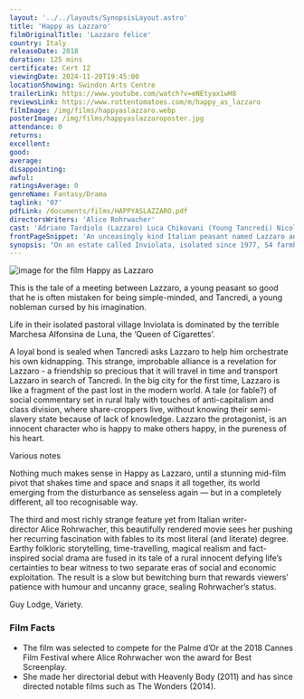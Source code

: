 ```yaml
---
layout: '../../layouts/SynopsisLayout.astro'
title: 'Happy as Lazzaro'
filmOriginalTitle: 'Lazzaro felice'
country: Italy
releaseDate: 2018
duration: 125 mins
certificate: Cert 12
viewingDate: 2024-11-20T19:45:00
locationShowing: Swindon Arts Centre
trailerLink: https://www.youtube.com/watch?v=eNEtyax1wH8
reviewsLink: https://www.rottentomatoes.com/m/happy_as_lazzaro
filmImage: /img/films/happyaslazzaro.webp
posterImage: /img/films/happyaslazzaroposter.jpg
attendance: 0
returns:
excellent:
good:
average:
disappointing:
awful:
ratingsAverage: 0
genreName: Fantasy/Drama
taglink: '07'
pdfLink: /documents/films/HAPPYASLAZZARO.pdf
directorsWriters: 'Alice Rohrwacher'
cast: 'Adriano Tardiolo (Lazzaro) Luca Chikovani (Young Tancredi) Nicoletta Braschi (Marchesa Alfonsina De Luna)'
frontPageSnippet: 'An unceasingly kind Italian peasant named Lazzaro and his family are blatantly exploited by a tobacco baroness, the queen of cigarettes, who controls their isolated pastoral village.'
synopsis: "On an estate called Inviolata, isolated since 1977, 54 farmhands work on a tobacco farm in a share-cropping arrangement, where they are constantly in debt and thus unpaid.  The farm is run in a feudal manner by the notorious Marchioness Alfonsina De Luna, the 'Queen of Cigarettes'.  Lazzaro, an innocent young man, is a worker on the farm, helping the farmhands with their endless work…"
---
```


![image for the film Happy as Lazzaro](/img/films/happyaslazzaro.webp)

This is the tale of a meeting between Lazzaro, a young peasant so good that he is often mistaken for being simple-minded, and Tancredi, a young nobleman cursed by his imagination.

Life in their isolated pastoral village Inviolata is dominated by the terrible Marchesa Alfonsina de Luna, the ‘Queen of Cigarettes’.

A loyal bond is sealed when Tancredi asks Lazzaro to help him orchestrate his own kidnapping. This strange, improbable alliance is a revelation for Lazzaro - a friendship so precious that it will travel in time and transport Lazzaro in search of Tancredi. In the big city for the first time, Lazzaro is like a fragment of the past lost in the modern world. A tale (or fable?) of social commentary set in rural Italy with touches of anti-capitalism and class division, where share-croppers live, without knowing their semi-slavery state because of lack of knowledge. Lazzaro the protagonist, is an innocent character who is happy to make others happy, in the pureness of his heart.

<div class="review__author review__author--review1"> 
Various notes
</div>

Nothing much makes sense in Happy as Lazzaro, until a stunning mid-film pivot that shakes time and space and snaps it all together, its world emerging from the disturbance as senseless again — but in a completely different, all too recognisable way.

The third and most richly strange feature yet from Italian writer-director Alice Rohrwacher, this beautifully rendered movie sees her pushing her recurring fascination with fables to its most literal (and literate) degree. Earthy folkloric storytelling, time-travelling, magical realism and fact-inspired social drama are fused in its tale of a rural innocent defying life’s certainties to bear witness to two separate eras of social and economic exploitation. The result is a slow but bewitching burn that rewards viewers’ patience with humour and uncanny grace, sealing Rohrwacher’s status.

<div class="review__author"> 
Guy Lodge, Variety.
</div>

### Film Facts

-   The film was selected to compete for the Palme d’Or at the 2018 Cannes Film Festival where Alice Rohrwacher won the award for Best Screenplay.
-   She made her directorial debut with Heavenly Body (2011) and has since directed notable films such as The Wonders (2014).
